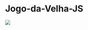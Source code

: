 # Jogo-da-Velha-JS

<div>
  <img src="https://upload.wikimedia.org/wikipedia/commons/8/89/Jogo_da_velha_-_tic_tac_toe.png">
 </div>
